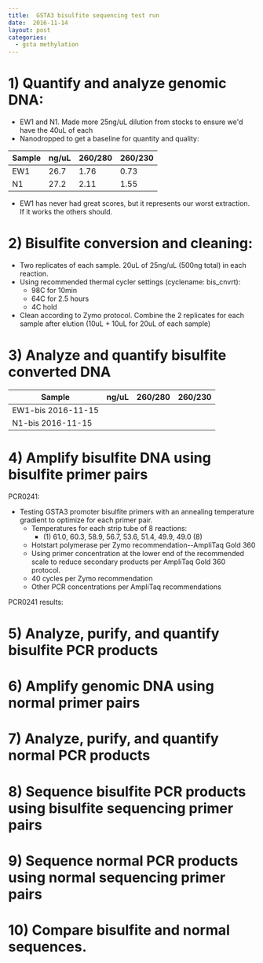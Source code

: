 ```yaml
---
title:  GSTA3 bisulfite sequencing test run
date:  2016-11-14
layout: post
categories:
  - gsta methylation
---
```


# 1) Quantify and analyze genomic DNA:

  * EW1 and N1. Made more 25ng/uL dilution from stocks to ensure we'd have the 40uL of each
  * Nanodropped to get a baseline for quantity and quality:

| Sample | ng/uL | 260/280 | 260/230 |
| ------ | ----- | ------- | ------- |
| EW1 | 26.7 | 1.76 | 0.73 |
| N1 | 27.2 | 2.11 | 1.55 |

  * EW1 has never had great scores, but it represents our worst extraction. If it works the others should.

# 2) Bisulfite conversion and cleaning:

  * Two replicates of each sample. 20uL of 25ng/uL (500ng total) in each reaction.
  * Using recommended thermal cycler settings (cyclename: bis_cnvrt):
    * 98C for 10min
    * 64C for 2.5 hours
    * 4C hold
  * Clean according to Zymo protocol. Combine the 2 replicates for each sample after elution (10uL + 10uL for 20uL of each sample)

# 3) Analyze and quantify bisulfite converted DNA

| Sample | ng/uL | 260/280 | 260/230 |
| ------ | ----- | ------- | ------- |
| EW1-bis 2016-11-15 |  |  |  |
| N1-bis 2016-11-15 |  |  |  |

# 4) Amplify bisulfite DNA using bisulfite primer pairs

PCR0241:
  * Testing GSTA3 promoter bisulfite primers with an annealing temperature gradient to optimize for each primer pair.
    * Temperatures for each strip tube of 8 reactions:
      * (1) 61.0, 60.3, 58.9, 56.7, 53.6, 51.4, 49.9, 49.0 (8)
    * Hotstart polymerase per Zymo recommendation--AmpliTaq Gold 360
    * Using primer concentration at the lower end of the recommended scale to reduce secondary products per AmpliTaq Gold 360 protocol.
    * 40 cycles per Zymo recommendation
    * Other PCR concentrations per AmpliTaq recommendations

PCR0241 results:


# 5) Analyze, purify, and quantify bisulfite PCR products

# 6) Amplify genomic DNA using normal primer pairs

# 7) Analyze, purify, and quantify normal PCR products

# 8) Sequence bisulfite PCR products using bisulfite sequencing primer pairs

# 9) Sequence normal PCR products using normal sequencing primer pairs

# 10) Compare bisulfite and normal sequences.
